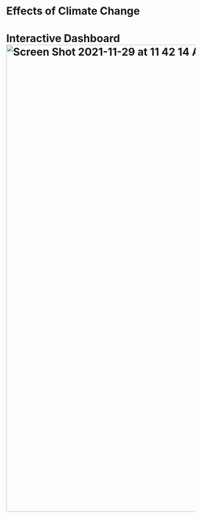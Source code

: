 <h1> Effects of Climate Change <h1>
Interactive Dashboard
<img width="1243" alt="Screen Shot 2021-11-29 at 11 42 14 AM" src="https://user-images.githubusercontent.com/48578299/143924649-ac292277-36d9-4a21-bd06-366351467a79.png">

